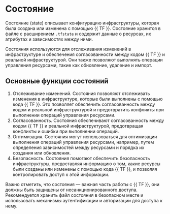 # Состояние

Состояние (state) описывает конфигурацию инфраструктуры, которая была создана или изменена с помощью {{ TF }}. Состояние хранится в файле с расширением `.tfstate` и содержит данные о ресурсах, их атрибутах и зависимостях между ними.

Состояния используются для отслеживания изменений в инфраструктуре и обеспечения согласованности между кодом {{ TF }} и реальной инфраструктурой. Они также позволяют выполнять операции управления ресурсами, такие как обновление, удаление и импорт.

## Основные функции состояний

1. Отслеживание изменений. Состояния позволяют отслеживать изменения в инфраструктуре, которые были выполнены с помощью кода {{ TF }}. Это позволяет обеспечить согласованность между кодом и реальной инфраструктурой и предотвратить конфликты при выполнении операций управления ресурсами.
1. Согласованность. Состояния обеспечивают согласованность между кодом {{ TF }} и реальной инфраструктурой, предотвращая конфликты и ошибки при выполнении операций.
1. Оптимизация. Состояния могут использоваться для оптимизации выполнения операций управления ресурсами, например, путем определения зависимостей между ресурсами и порядка их создания или обновления.
1. Безопасность. Состояния помогают обеспечить безопасность инфраструктуры, предоставляя информацию о том, какие ресурсы были созданы или изменены с помощью кода {{ TF }}, и позволяя контролировать доступ к этой информации.

Важно отметить, что состояния — важная часть работы с {{ TF }}, они должны быть защищены от несанкционированного доступа. Рекомендуется хранить файл состояния в безопасном месте и использовать механизмы аутентификации и авторизации для доступа к нему.